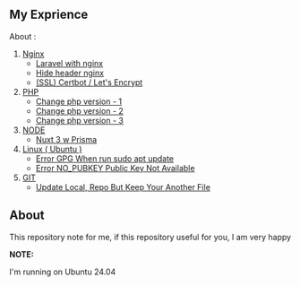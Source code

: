 ## My Exprience
About :
1. [Nginx](tutor/nginx.md)
    - [Laravel with nginx](tutor/nginx.md#configuration-laravel-with-nginx)
    - [Hide header nginx](tutor/nginx.md#hide-header-nginx)
    - [(SSL) Certbot / Let's Encrypt](tutor/nginx.md#configure-certbot-ssl)
2. [PHP](tutor/php.md)
    - [Change php version - 1 ](tutor/php.md#change-php-version-method-1)
    - [Change php version - 2 ](tutor/php.md#change-php-version-method-2)
    - [Change php version - 3 ](tutor/php.md#change-php-version-method-3)
3. [NODE](tutor/node.md)
    - [Nuxt 3 w Prisma ](tutor/node.md#installation-and-build)
4. [Linux ( Ubuntu )](tutor/linux.md)
    - [Error GPG When run sudo apt update](tutor/linux.md#error-gpg-when-run-sudo-apt-update)
    - [Error NO_PUBKEY Public Key Not Available](tutor/linux.md#error-no_pubkey-public-key-not-available)
5. [GIT](tutor/git.md)
    - [Update Local, Repo But Keep Your Another File](tutor/git.md#update-local-repo-but-keep-your-another-file)

## About
This repository note for me, if this repository useful for you, I am very happy

**NOTE:**

I'm running on Ubuntu 24.04
